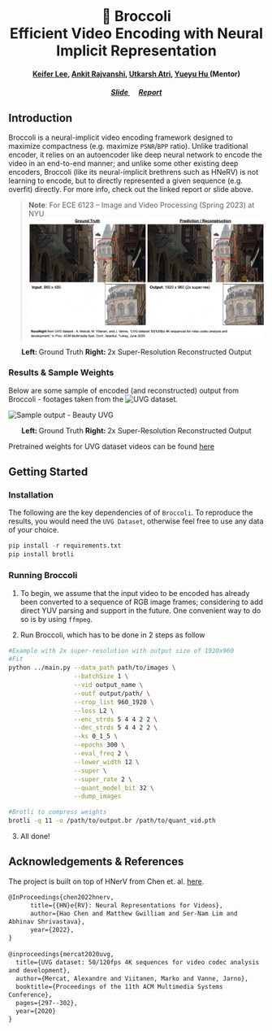 <br />
<p align="center">

<h1 align="center">🥦 <b>Broccoli</b> <br> Efficient Video Encoding with Neural Implicit Representation
</h1>
  <h4 align="center"><a href="https://github.com/datacrisis">Keifer Lee</a>, <a href="">Ankit Rajvanshi</a>, <a href="">Utkarsh Atri</a>, <a href="">Yueyu Hu </a>(Mentor) </h4>
  
  <h5 align="center"><a href="https://docs.google.com/presentation/d/17Vl2SLQFEUfY_zYlgTjfzdY43zZ397gmQey7Jv0UCr8/"> Slide </a> &emsp; <a href=""> Report </a></h5>
</p>

 
## Introduction 
Broccoli is a neural-implicit video encoding framework designed to maximize compactness (e.g. maximize `PSNR`/`BPP` ratio). Unlike traditional encoder, it relies on an autoencoder like deep neural network to encode the video in an end-to-end manner; and unlike some other existing deep encoders, Broccoli (like its neural-implicit brethrens such as HNeRV) is not learning to encode, but to directly represented a given sequence (e.g. overfit) directly. For more info, check out the linked report or slide above.

> **Note**: For ECE 6123 – Image and Video Processing (Spring 2023) at NYU
![Banner](./assets/broccoli_sample.png)
<p align="center">
<b>Left: </b>Ground Truth <b>Right: </b>2x Super-Resolution Reconstructed Output
</p>

### Results & Sample Weights
Below are some sample of encoded (and reconstructed) output from Broccoli - footages taken from the ![UVG dataset](https://ultravideo.fi/#testsequences). 

![Sample output - Beauty UVG](./assets/bosphorus.gif)
<p align="center">
<b>Left: </b>Ground Truth <b>Right: </b>2x Super-Resolution Reconstructed Output
</p>

Pretrained weights for UVG dataset videos can be found [here](https://drive.google.com/file/d/1NYD-S6qXIFpOTooutAPXpD5sbo_QN2UR/)


## Getting Started

### Installation
The following are the key dependencies of of `Broccoli`. To reproduce the results, you would need the `UVG Dataset`, otherwise feel free to use any data of your choice.

```python
pip install -r requirements.txt
pip install brotli
```

### Running Broccoli
1. To begin, we assume that the input video to be encoded has already been converted to a sequence of RGB image frames; considering to add direct YUV parsing and support in the future. One convenient way to do so is by using `ffmpeg`.

2. Run Broccoli, which has to be done in 2 steps as follow
```bash
#Example with 2x super-resolution with output size of 1920x960
#Fit
python ../main.py --data_path path/to/images \
                  --batchSize 1 \
                  --vid output_name \
                  --outf output/path/ \
                  --crop_list 960_1920 \
                  --loss L2 \
                  --enc_strds 5 4 4 2 2 \
                  --dec_strds 5 4 4 2 2 \
                  --ks 0_1_5 \
                  --epochs 300 \
                  --eval_freq 2 \
                  --lower_width 12 \
                  --super \
                  --super_rate 2 \
                  --quant_model_bit 32 \
                  --dump_images 
```
```bash
#Brotli to compress weights
brotli -q 11 -o /path/to/output.br /path/to/quant_vid.pth
```

3. All done!

## Acknowledgements & References
The project is built on top of HNerV from Chen et. al. [here](https://github.com/haochen-rye/HNeRV).

```
@InProceedings{chen2022hnerv,
      title={{HN}e{RV}: Neural Representations for Videos}, 
      author={Hao Chen and Matthew Gwilliam and Ser-Nam Lim and Abhinav Shrivastava},
      year={2022},
}

@inproceedings{mercat2020uvg,
  title={UVG dataset: 50/120fps 4K sequences for video codec analysis and development},
  author={Mercat, Alexandre and Viitanen, Marko and Vanne, Jarno},
  booktitle={Proceedings of the 11th ACM Multimedia Systems Conference},
  pages={297--302},
  year={2020}
}
```
